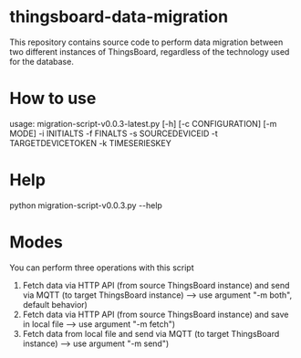# thingsboard-data-migration
This repository contains source code to perform data migration between two different instances of ThingsBoard, regardless of the technology used for the database.

# How to use
usage: migration-script-v0.0.3-latest.py [-h] [-c CONFIGURATION] [-m MODE] -i 
       INITIALTS -f FINALTS -s SOURCEDEVICEID -t  
       TARGETDEVICETOKEN -k TIMESERIESKEY

# Help
python migration-script-v0.0.3.py --help

# Modes
You can perform three operations with this script
1) Fetch data via HTTP API (from source ThingsBoard instance) and send via MQTT (to target ThingsBoard instance) --> use argument "-m both", default behavior)
2) Fetch data via HTTP API (from source ThingsBoard instance) and save in local file --> use argument "-m fetch")
3) Fetch data from local file and send via MQTT (to target ThingsBoard instance) --> use argument "-m send")
